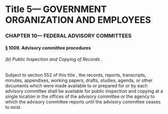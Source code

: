 
# Title 5— GOVERNMENT ORGANIZATION AND EMPLOYEES
### CHAPTER 10— FEDERAL ADVISORY COMMITTEES
#### § 1009. Advisory committee procedures
###### (b) Public Inspection and Copying of Records .

Subject to section 552 of this title , the records, reports, transcripts, minutes, appendixes, working papers, drafts, studies, agenda, or other documents which were made available to or prepared for or by each advisory committee shall be available for public inspection and copying at a single location in the offices of the advisory committee or the agency to which the advisory committee reports until the advisory committee ceases to exist.

